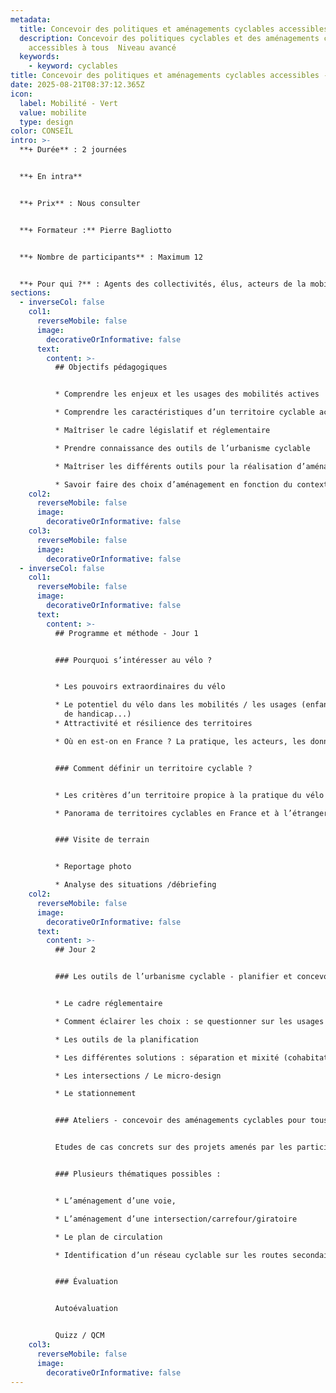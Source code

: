 ```yaml
---
metadata:
  title: Concevoir des politiques et aménagements cyclables accessibles
  description: Concevoir des politiques cyclables et des aménagements cyclables
    accessibles à tous  Niveau avancé
  keywords:
    - keyword: cyclables
title: Concevoir des politiques et aménagements cyclables accessibles - Niveau avancé
date: 2025-08-21T08:37:12.365Z
icon:
  label: Mobilité - Vert
  value: mobilite
  type: design
color: CONSEIL
intro: >-
  **+ Durée** : 2 journées


  **+﻿ En intra**


  **+ Prix** : Nous consulter


  **+ Formateur :** Pierre Bagliotto


  **+ Nombre de participants** : Maximum 12


  **+ Pour qui ?** : Agents des collectivités, élus, acteurs de la mobilité et de l’aménagement d’espaces publics
sections:
  - inverseCol: false
    col1:
      reverseMobile: false
      image:
        decorativeOrInformative: false
      text:
        content: >-
          ## Objectifs pédagogiques


          * Comprendre les enjeux et les usages des mobilités actives

          * Comprendre les caractéristiques d’un territoire cyclable accessible à tous

          * Maîtriser le cadre législatif et réglementaire

          * Prendre connaissance des outils de l’urbanisme cyclable

          * Maîtriser les différents outils pour la réalisation d’aménagements cyclables accessibles à tous

          * Savoir faire des choix d’aménagement en fonction du contexte et des usages
    col2:
      reverseMobile: false
      image:
        decorativeOrInformative: false
    col3:
      reverseMobile: false
      image:
        decorativeOrInformative: false
  - inverseCol: false
    col1:
      reverseMobile: false
      image:
        decorativeOrInformative: false
      text:
        content: >-
          ## Programme et méthode - Jour 1


          ### Pourquoi s’intéresser au vélo ?


          * Les pouvoirs extraordinaires du vélo

          * Le potentiel du vélo dans les mobilités / les usages (enfants, seniors, personnes en situation
            de handicap...)
          * Attractivité et résilience des territoires

          * Où en est-on en France ? La pratique, les acteurs, les données, le cadre réglementaire


          ### Comment définir un territoire cyclable ?


          * Les critères d’un territoire propice à la pratique du vélo (planification, observation, infrastructures, services, communication...)

          * Panorama de territoires cyclables en France et à l’étranger


          ### Visite de terrain


          * Reportage photo

          * Analyse des situations /débriefing
    col2:
      reverseMobile: false
      image:
        decorativeOrInformative: false
      text:
        content: >-
          ## Jour 2


          ### Les outils de l’urbanisme cyclable - planifier et concevoir


          * Le cadre réglementaire

          * Comment éclairer les choix : se questionner sur les usages / observer / les données nécessaires

          * Les outils de la planification

          * Les différentes solutions : séparation et mixité (cohabitation piétons/vélos)

          * Les intersections / Le micro-design

          * Le stationnement


          ### Ateliers - concevoir des aménagements cyclables pour tous


          Etudes de cas concrets sur des projets amenés par les participants ou sur des territoires pour lesquels nous avons travaillé.


          ### Plusieurs thématiques possibles :


          * L’aménagement d’une voie,

          * L’aménagement d’une intersection/carrefour/giratoire

          * Le plan de circulation

          * Identification d’un réseau cyclable sur les routes secondaires...


          ### Évaluation


          Autoévaluation


          Quizz / QCM
    col3:
      reverseMobile: false
      image:
        decorativeOrInformative: false
---
```

